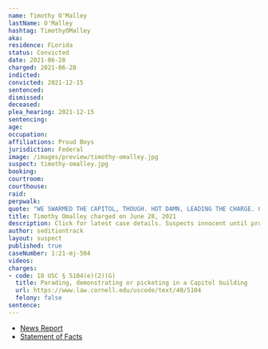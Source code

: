 ```yaml
---
name: Timothy O'Malley
lastName: O'Malley
hashtag: TimothyOMalley
aka:
residence: FLorida
status: Convicted
date: 2021-06-28
charged: 2021-06-28
indicted:
convicted: 2021-12-15
sentenced:
dismissed:
deceased:
plea_hearing: 2021-12-15
sentencing:
age:
occupation:
affiliations: Proud Boys
jurisdiction: Federal
image: /images/preview/timothy-omalley.jpg
suspect: timothy-omalley.jpg
booking:
courtroom:
courthouse:
raid:
perpwalk:
quote: "WE SWARMED THE CAPITOL, THOUGH. HOT DAMN, LEADING THE CHARGE. GETTIN’ IT ON."
title: Timothy Omalley charged on June 28, 2021
description: Click for latest case details. Suspects innocent until proven guilty.
author: seditiontrack
layout: suspect
published: true
caseNumber: 1:21-mj-504
videos:
charges:
- code: 18 USC § 5104(e)(2)(G)
  title: Parading, demonstrating or picketing in a Capitol building
  url: https://www.law.cornell.edu/uscode/text/40/5104
  felony: false
sentence:
---
```

- [News Report](https://www.wkrg.com/northwest-florida/okaloosa-county-man-charged-with-taking-part-in-u-s-capitol-riot/)
- [Statement of Facts](https://www.justice.gov/usao-dc/case-multi-defendant/file/1408321/download)

